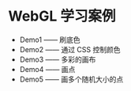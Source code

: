 # WebGL 学习案例

- Demo1 —— 刷底色
- Demo2 —— 通过 CSS 控制颜色
- Demo3 —— 多彩的画布
- Demo4 —— 画点
- Demo5 —— 画多个随机大小的点
